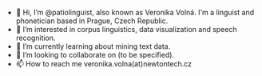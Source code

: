 - 👋 Hi, I’m @patiolinguist, also known as Veronika Volná. I'm a linguist and phonetician based in Prague, Czech Republic.
- 👀 I’m interested in corpus linguistics, data visualization and speech recognition.
- 🌱 I’m currently learning about mining text data.
- 💞️ I’m looking to collaborate on (to be specified).
- 📫 How to reach me veronika.volna(at)newtontech.cz

<!---
patiolinguist/patiolinguist is a ✨ special ✨ repository because its `README.md` (this file) appears on your GitHub profile.
You can click the Preview link to take a look at your changes.
--->
